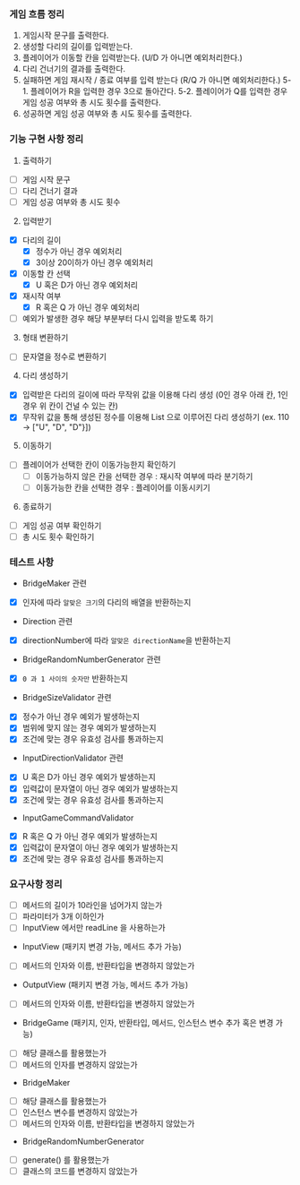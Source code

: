 ### 게임 흐름 정리

1. 게임시작 문구를 출력한다.
2. 생성할 다리의 길이를 입력받는다.
3. 플레이어가 이동할 칸을 입력받는다. (U/D 가 아니면 예외처리한다.)
4. 다리 건너기의 결과를 출력한다.
5. 실패하면 게임 재시작 / 종료 여부를 입력 받는다 (R/Q 가 아니면 예외처리한다.)
   5-1. 플레이어가 R을 입력한 경우 3으로 돌아간다.
   5-2. 플레이어가 Q를 입력한 경우 게임 성공 여부와 총 시도 횟수를 출력한다.
6. 성공하면 게임 성공 여부와 총 시도 횟수를 출력한다.

### 기능 구현 사항 정리

1. 출력하기

- [ ] 게임 시작 문구
- [ ] 다리 건너기 결과
- [ ] 게임 성공 여부와 총 시도 횟수

2. 입력받기

- [x] 다리의 길이
    - [x] 정수가 아닌 경우 예외처리
    - [x] 3이상 20이하가 아닌 경우 예외처리
- [x] 이동할 칸 선택
    - [x] U 혹은 D가 아닌 경우 예외처리
- [x] 재시작 여부
    - [x] R 혹은 Q 가 아닌 경우 예외처리
- [ ] 예외가 발생한 경우 해당 부분부터 다시 입력을 받도록 하기

3. 형태 변환하기

- [ ] 문자열을 정수로 변환하기

4. 다리 생성하기

- [x] 입력받은 다리의 길이에 따라 무작위 값을 이용해 다리 생성 (0인 경우 아래 칸, 1인 경우 위 칸이 건널 수 있는 칸)
- [x] 무작위 값을 통해 생성된 정수를 이용해 List<String> 으로 이루어진 다리 생성하기 (ex. 110 -> ["U", "D", "D"}])

5. 이동하기

- [ ] 플레이어가 선택한 칸이 이동가능한지 확인하기
    - [ ] 이동가능하지 않은 칸을 선택한 경우 : 재시작 여부에 따라 분기하기
    - [ ] 이동가능한 칸을 선택한 경우 : 플레이어를 이동시키기

6. 종료하기

- [ ] 게임 성공 여부 확인하기
- [ ] 총 시도 횟수 확인하기

### 테스트 사항

- BridgeMaker 관련
- [x] 인자에 따라 `알맞은 크기`의 다리의 배열을 반환하는지

- Direction 관련
- [x] directionNumber에 따라 `알맞은 directionName`을 반환하는지

- BridgeRandomNumberGenerator 관련
- [x] `0 과 1 사이의 숫자만` 반환하는지

- BridgeSizeValidator 관련
- [x] 정수가 아닌 경우 예외가 발생하는지
- [x] 범위에 맞지 않는 경우 예외가 발생하는지
- [x] 조건에 맞는 경우 유효성 검사를 통과하는지

- InputDirectionValidator 관련
- [x] U 혹은 D가 아닌 경우 예외가 발생하는지
- [x] 입력값이 문자열이 아닌 경우 예외가 발생하는지
- [x] 조건에 맞는 경우 유효성 검사를 통과하는지

- InputGameCommandValidator
- [x] R 혹은 Q 가 아닌 경우 예외가 발생하는지
- [x] 입력값이 문자열이 아닌 경우 예외가 발생하는지
- [x] 조건에 맞는 경우 유효성 검사를 통과하는지

### 요구사항 정리

- [ ] 메서드의 길이가 10라인을 넘어가지 않는가
- [ ] 파라미터가 3개 이하인가
- [ ] InputView 에서만 readLine 을 사용하는가

- InputView (패키지 변경 가능, 메서드 추가 가능)
- [ ] 메서드의 인자와 이름, 반환타입을 변경하지 않았는가

- OutputView (패키지 변경 가능, 메서드 추가 가능)
- [ ] 메서드의 인자와 이름, 반환타입을 변경하지 않았는가

- BridgeGame (패키지, 인자, 반환타입, 메서드, 인스턴스 변수 추가 혹은 변경 가능)
- [ ] 해당 클래스를 활용했는가
- [ ] 메서드의 인자를 변경하지 않았는가

- BridgeMaker
- [ ] 해당 클래스를 활용했는가
- [ ] 인스턴스 변수를 변경하지 않았는가
- [ ] 메서드의 인자와 이름, 반환타입을 변경하지 않았는가

- BridgeRandomNumberGenerator
- [ ] generate() 를 활용했는가
- [ ] 클래스의 코드를 변경하지 않았는가
